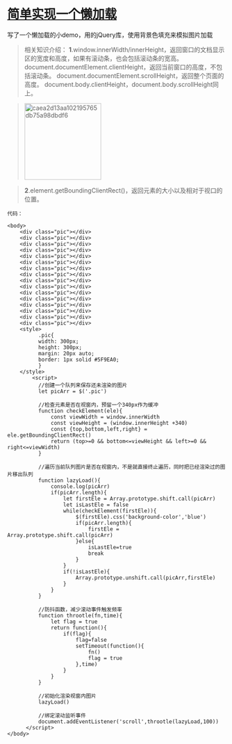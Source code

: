 # [简单实现一个懒加载](https://github.com/liangyisong34/Suguy-blog/issues/3)

写了一个懒加载的小demo，用的jQuery库，使用背景色填充来模拟图片加载

> 相关知识介绍：
**1**.window.innerWidth/innerHeight，返回窗口的文档显示区的宽度和高度，如果有滚动条，也会包括滚动条的宽高。
   document.documentElement.clientHeight，返回当前窗口的高度，不包括滚动条。
   document.documentElement.scrollHeight，返回整个页面的高度。
   document.body.clientHeight，document.body.scrollHeight同上。
   

> <img width="176" alt="caea2d13aa102195765db75a98dbdf6" src="https://user-images.githubusercontent.com/70625346/160746546-735c21a7-a742-46fe-b298-d89bbc0b386a.png">

> **2**.element.getBoundingClientRect()，返回元素的大小以及相对于视口的位置。

```
代码：

<body>
	<div class="pic"></div>
	<div class="pic"></div>
	<div class="pic"></div>
	<div class="pic"></div>
	<div class="pic"></div>
	<div class="pic"></div>
	<div class="pic"></div>
	<div class="pic"></div>
	<div class="pic"></div>
	<div class="pic"></div>
	<div class="pic"></div>
	<div class="pic"></div>
	<div class="pic"></div>
	<div class="pic"></div>
	<div class="pic"></div>
	<div class="pic"></div>
	<style>
          .pic{
	      width: 300px;
	      height: 300px;
	      margin: 20px auto;
	      border: 1px solid #5F9EA0;
          }
	</style>
        <script>
	      //创建一个队列来保存还未渲染的图片
	      let picArr = $('.pic')
	      
	      //检查元素是否在视窗内，预留一个340px作为缓冲
	      function checkElement(ele){
		      const viewWidth = window.innerWidth
		      const viewHeight = (window.innerHeight +340)
		      const {top,bottom,left,right} = ele.getBoundingClientRect()
		      return (top>=0 && bottom<=viewHeight && left>=0 && right<=viewWidth)
	      }
	      
	      //遍历当前队列图片是否在视窗内，不是就直接终止遍历，同时把已经渲染过的图片移出队列
	      function lazyLoad(){
		      console.log(picArr)
		      if(picArr.length){
			      let firstEle = Array.prototype.shift.call(picArr)
			      let isLastEle = false
			      while(checkElement(firstEle)){
				      $(firstEle).css('background-color','blue')
				      if(picArr.length){
					      firstEle = Array.prototype.shift.call(picArr)
				      }else{
					      isLastEle=true
					      break
				      }
			      }
			      if(!isLastEle){
				      Array.prototype.unshift.call(picArr,firstEle)
			      }
		      }
	      }
	      
	      //防抖函数，减少滚动事件触发频率
	      function throotle(fn,time){
		      let flag = true
		      return function(){
			      if(flag){
				      flag=false
				      setTimeout(function(){
					      fn()
					      flag = true
				      },time)
			      }
		      }
	      }
	      
	      //初始化渲染视窗内图片
	      lazyLoad()
	      
	      //绑定滚动监听事件
	      document.addEventListener('scroll',throotle(lazyLoad,100))
      </script>
</body>
```